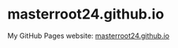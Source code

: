 masterroot24.github.io
======================

My GitHub Pages website: [masterroot24.github.io](http://masterroot24.github.io)
